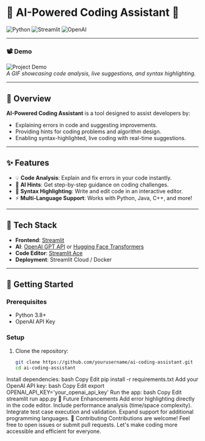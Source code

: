 # 🚀 AI-Powered Coding Assistant 🌟

![Python](https://img.shields.io/badge/Made%20with-Python-blue?style=flat&logo=python)
![Streamlit](https://img.shields.io/badge/Framework-Streamlit-red?style=flat&logo=streamlit)
![OpenAI](https://img.shields.io/badge/Powered%20by-GPT_API-orange?style=flat&logo=openai)

---

### **📽️ Demo**
![Project Demo](https://media.giphy.com/media/3o7abldj0b3rxrZUxW/giphy.gif)  
*A GIF showcasing code analysis, live suggestions, and syntax highlighting.*

---

## **📖 Overview**
**AI-Powered Coding Assistant** is a tool designed to assist developers by:
- Explaining errors in code and suggesting improvements.
- Providing hints for coding problems and algorithm design.
- Enabling syntax-highlighted, live coding with real-time suggestions.

---

## **✨ Features**
- 💡 **Code Analysis**: Explain and fix errors in your code instantly.
- 🧠 **AI Hints**: Get step-by-step guidance on coding challenges.
- 🎨 **Syntax Highlighting**: Write and edit code in an interactive editor.
- ⚡ **Multi-Language Support**: Works with Python, Java, C++, and more!

---

## **🔧 Tech Stack**
- **Frontend**: [Streamlit](https://streamlit.io/)
- **AI**: [OpenAI GPT API](https://platform.openai.com/) or [Hugging Face Transformers](https://huggingface.co/transformers/)
- **Code Editor**: [Streamlit Ace](https://github.com/streamextra/streamlit-ace)
- **Deployment**: Streamlit Cloud / Docker

---

## **🚀 Getting Started**

### **Prerequisites**
- Python 3.8+
- OpenAI API Key

### **Setup**
1. Clone the repository:
   ```bash
   git clone https://github.com/yourusername/ai-coding-assistant.git
   cd ai-coding-assistant
Install dependencies:
bash
Copy
Edit
pip install -r requirements.txt
Add your OpenAI API key:
bash
Copy
Edit
export OPENAI_API_KEY='your_openai_api_key'
Run the app:
bash
Copy
Edit
streamlit run app.py
🎯 Future Enhancements
Add error highlighting directly in the code editor.
Include performance analysis (time/space complexity).
Integrate test case execution and validation.
Expand support for additional programming languages.
🤝 Contributing
Contributions are welcome! Feel free to open issues or submit pull requests. Let's make coding more accessible and efficient for everyone.


